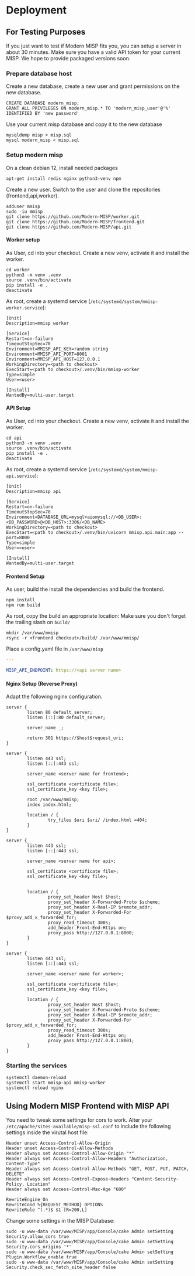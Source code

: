 # Deployment

## For Testing Purposes

If you just want to test if Modern MISP fits you, you can setup a server in about 30 minutes.
Make sure you have a valid API token for your current MISP. 
We hope to provide packaged versions soon.

### Prepare database host

Create a new database, create a new user and grant permissions on the new database.

```mysql
CREATE DATABASE modern_misp;
GRANT ALL PRIVILEGES ON modern_misp.* TO 'modern_misp_user'@'%' IDENTIFIED BY 'new password'
```

Use your current misp database and copy it to the new database

```shell
mysqldump misp > misp.sql
mysql modern_misp < misp.sql
```

### Setup modern misp

On a clean debian 12, install needed packages

```shell
apt-get install redis nginx python3-venv npm
```

Create a new user.
Switch to the user and clone the repositories (frontend,api,worker).

```
adduser mmisp
sudo -iu mmisp
git clone https://github.com/Modern-MISP/worker.git
git clone https://github.com/Modern-MISP/frontend.git
git clone https://github.com/Modern-MISP/api.git
```

#### Worker setup

As User, cd into your checkout.
Create a new venv, activate it and install the worker.

```shell
cd worker
python3 -m venv .venv
source .venv/bin/activate
pip install -e .
deactivate
```

As root, create a systemd service (`/etc/systemd/system/mmisp-worker.service`):

```
[Unit]
Description=mmisp worker

[Service]
Restart=on-failure
TimeoutStopSec=70
Environment=MMISP_API_KEY=random string
Environment=MMISP_API_PORT=8001
Environment=MMISP_API_HOST=127.0.0.1
WorkingDirectory=<path to checkout>
ExecStart=<path to checkout>/.venv/bin/mmisp-worker
Type=simple
User=<user>

[Install]
WantedBy=multi-user.target
```

#### API Setup

As User, cd into your checkout.
Create a new venv, activate it and install the worker.

```
cd api
python3 -m venv .venv
source .venv/bin/activate
pip install -e .
deactivate
```

As root, create a systemd service (`/etc/systemd/system/mmisp-api.service`):

```
[Unit]
Description=mmisp api

[Service]
Restart=on-failure
TimeoutStopSec=70
Environment=DATABASE_URL=mysql+aiomysql://<DB_USER>:<DB_PASSWORD>@<DB_HOST>:3306/<DB_NAME>
WorkingDirectory=<path to checkout>
ExecStart=<path to checkout>/.venv/bin/uvicorn mmisp.api.main:app --port=8000
Type=simple
User=<user>

[Install]
WantedBy=multi-user.target
```

#### Frontend Setup

As user, build the install the dependencies and build the frontend.

```
npm install
npm run build
```

As root, copy the build an appropriate location:
Make sure you don't forget the trailing slash on `build/`

```
mkdir /var/www/mmisp
rsync -r <frontend checkout>/build/ /var/www/mmisp/
```

Place a config.yaml file in `/var/www/misp`

```yaml
---

MISP_API_ENDPOINT: https://<api server name>
```

#### Nginx Setup (Reverse Proxy)

Adapt the following nginx configuration.

```nginx
server {                                                                    
        listen 80 default_server;                                           
        listen [::]:80 default_server;           
                                      
        server_name _;

        return 301 https://$host$request_uri;
} 

server {
        listen 443 ssl;
        listen [::]:443 ssl;

        server_name <server name for frontend>;

        ssl_certificate <certificate file>;
        ssl_certificate_key <key file>;

        root /var/www/mmisp;
        index index.html;

        location / {
                try_files $uri $uri/ /index.html =404;
        }
}

server {
        listen 443 ssl;
        listen [::]:443 ssl;

        server_name <server name for api>;

        ssl_certificate <certificate file>;
        ssl_certificate_key <key file>;


        location / {
                proxy_set_header Host $host;
                proxy_set_header X-Forwarded-Proto $scheme;
                proxy_set_header X-Real-IP $remote_addr;
                proxy_set_header X-Forwarded-For $proxy_add_x_forwarded_for;
                proxy_read_timeout 300s;
                add_header Front-End-Https on;
                proxy_pass http://127.0.0.1:8000;
        }
}

server {
        listen 443 ssl;
        listen [::]:443 ssl;

        server_name <server name for worker>;

        ssl_certificate <certificate file>;
        ssl_certificate_key <key file>;

        location / {
                proxy_set_header Host $host;
                proxy_set_header X-Forwarded-Proto $scheme;
                proxy_set_header X-Real-IP $remote_addr;
                proxy_set_header X-Forwarded-For $proxy_add_x_forwarded_for;
                proxy_read_timeout 300s;
                add_header Front-End-Https on;
                proxy_pass http://127.0.0.1:8001;
        }
}
```

### Starting the services

```
systemctl daemon-reload
systemctl start mmisp-api mmisp-worker
systemctl reload nginx
```

## Using Modern MISP Frontend with MISP API

You need to tweak some settings for cors to work. Alter your `/etc/apache/sites-available/misp-ssl.conf` to include the following
settings inside the virutal host file:

```
Header unset Access-Control-Allow-Origin
Header unset Access-Control-Allow-Methods
Header always set Access-Control-Allow-Origin "*"
Header always set Access-Control-Allow-Headers "Authorization, Content-Type"
Header always set Access-Control-Allow-Methods "GET, POST, PUT, PATCH, DELETE"
Header always set Access-Control-Expose-Headers "Content-Security-Policy, Location"
Header always set Access-Control-Max-Age "600"

RewriteEngine On
RewriteCond %{REQUEST_METHOD} OPTIONS
RewriteRule ^(.*)$ $1 [R=200,L]
```

Change some settings in the MISP Database:

```
sudo -u www-data /var/www/MISP/app/Console/cake Admin setSetting Security.allow_cors true
sudo -u www-data /var/www/MISP/app/Console/cake Admin setSetting Security.cors_origins '*'
sudo -u www-data /var/www/MISP/app/Console/cake Admin setSetting Plugin.Workflow_enable true
sudo -u www-data /var/www/MISP/app/Console/cake Admin setSetting Security.check_sec_fetch_site_header false
```
